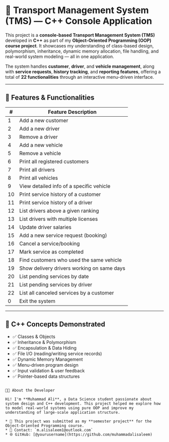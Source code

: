 # 🚖 Transport Management System (TMS) — C++ Console Application

This project is a **console-based Transport Management System (TMS)** developed in **C++** as part of my **Object-Oriented Programming (OOP) course project**. It showcases my understanding of class-based design, polymorphism, inheritance, dynamic memory allocation, file handling, and real-world system modeling — all in one application.

The system handles **customer**, **driver**, and **vehicle management**, along with **service requests**, **history tracking**, and **reporting features**, offering a total of **22 functionalities** through an interactive menu-driven interface.

---

## 🎯 Features & Functionalities

| #  | Feature Description |
|----|---------------------|
| 1  | Add a new customer |
| 2  | Add a new driver |
| 3  | Remove a driver |
| 4  | Add a new vehicle |
| 5  | Remove a vehicle |
| 6  | Print all registered customers |
| 7  | Print all drivers |
| 8  | Print all vehicles |
| 9  | View detailed info of a specific vehicle |
| 10 | Print service history of a customer |
| 11 | Print service history of a driver |
| 12 | List drivers above a given ranking |
| 13 | List drivers with multiple licenses |
| 14 | Update driver salaries |
| 15 | Add a new service request (booking) |
| 16 | Cancel a service/booking |
| 17 | Mark service as completed |
| 18 | Find customers who used the same vehicle |
| 19 | Show delivery drivers working on same days |
| 20 | List pending services by date |
| 21 | List pending services by driver |
| 22 | List all canceled services by a customer |
| 0  | Exit the system |

---

## 🧠 C++ Concepts Demonstrated

- ✅ Classes & Objects
- ✅ Inheritance & Polymorphism
- ✅ Encapsulation & Data Hiding
- ✅ File I/O (reading/writing service records)
- ✅ Dynamic Memory Management
- ✅ Menu-driven program design
- ✅ Input validation & user feedback
- ✅ Pointer-based data structures

```

👨‍💻 About the Developer

Hi! I'm **Muhammad Ali**, a Data Science student passionate about system design and C++ development. This project helped me explore how to model real-world systems using pure OOP and improve my understanding of large-scale application structure.

* 💼 This project was submitted as my **semester project** for the Object-Oriented Programming course.
* 📧 Contact: `m.alisaleem1@outlook.com`
* 🌐 GitHub: [@yourusername](https://github.com/muhammadalisaleem)





